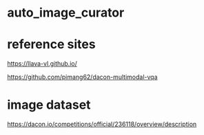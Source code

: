 # auto_image_curator

# reference sites
https://llava-vl.github.io/

https://github.com/pimang62/dacon-multimodal-vqa

# image dataset
https://dacon.io/competitions/official/236118/overview/description
